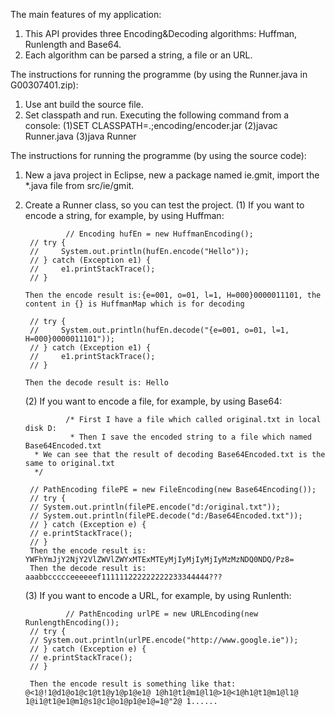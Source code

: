 The main features of my application:
1. This API provides three Encoding&Decoding algorithms: Huffman, Runlength and Base64.
2. Each algorithm can be parsed a string, a file or an URL.



The instructions for running the programme (by using the Runner.java in G00307401.zip):
1. Use ant build the source file.
2. Set classpath and run.
   Executing the following command from a console:
   (1)SET CLASSPATH=.;encoding/encoder.jar 
   (2)javac Runner.java
   (3)java Runner



The instructions for running the programme (by using the source code):
1. New a java project in Eclipse, new a package named ie.gmit, import the *.java file from src/ie/gmit.
2. Create a Runner class, so you can test the project.
   (1) If you want to encode a string, for example, by using Huffman:

                // Encoding hufEn = new HuffmanEncoding();
		// try {
		// 	   System.out.println(hufEn.encode("Hello"));
		// } catch (Exception e1) {
		//	   e1.printStackTrace();
		// }

       Then the encode result is:{e=001, o=01, l=1, H=000}0000011101, the content in {} is HuffmanMap which is for decoding

		// try {
		//	   System.out.println(hufEn.decode("{e=001, o=01, l=1, H=000}0000011101"));
		// } catch (Exception e1) {
		//	   e1.printStackTrace();
		// }

       Then the decode result is: Hello
    
   (2) If you want to encode a file, for example, by using Base64:

                /* First I have a file which called original.txt in local disk D: 
                 * Then I save the encoded string to a file which named Base64Encoded.txt 
		 * We can see that the result of decoding Base64Encoded.txt is the same to original.txt
		 */	
		
		// PathEncoding filePE = new FileEncoding(new Base64Encoding());
		// try {
		// System.out.println(filePE.encode("d:/original.txt"));
		// System.out.println(filePE.decode("d:/Base64Encoded.txt"));
		// } catch (Exception e) {
		// e.printStackTrace();
		// }
        Then the encode result is: YWFhYmJjY2NjY2VlZWVlZWYxMTExMTEyMjIyMjIyMjIyMzMzNDQ0NDQ/Pz8=
        Then the decode result is: aaabbccccceeeeeef111111222222222233344444???

   (3) If you want to encode a URL, for example, by using Runlenth:

                // PathEncoding urlPE = new URLEncoding(new RunlengthEncoding());
		// try {
		// System.out.println(urlPE.encode("http://www.google.ie"));
		// } catch (Exception e) {
		// e.printStackTrace();
		// }

        Then the encode result is something like that: @<1@!1@d1@o1@c1@t1@y1@p1@e1@ 1@h1@t1@m1@l1@>1@<1@h1@t1@m1@l1@ 1@i1@t1@e1@m1@s1@c1@o1@p1@e1@=1@"2@ 1......
	